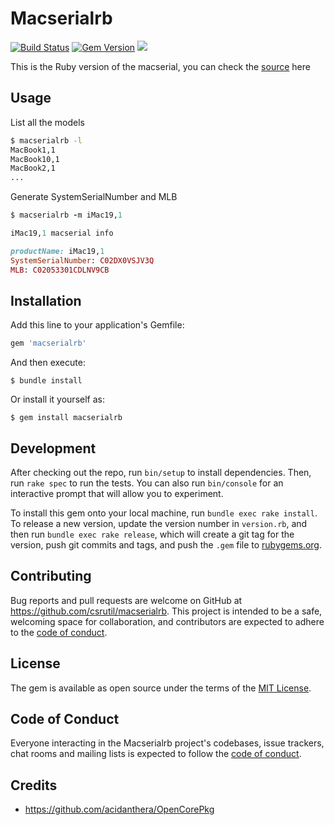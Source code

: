 # Macserialrb

[![Build Status](https://travis-ci.org/csrutil/macserialrb.svg?branch=main)](https://travis-ci.org/csrutil/macserialrb)
[![Gem Version](https://badge.fury.io/rb/macserialrb.svg)](https://badge.fury.io/rb/macserialrb)
![](https://ruby-gem-downloads-badge.herokuapp.com/macserialrb)

This is the Ruby version of the macserial, you can check the [source](https://github.com/acidanthera/OpenCorePkg/tree/master/Utilities/macserial) here

## Usage

List all the models

```bash
$ macserialrb -l
MacBook1,1
MacBook10,1
MacBook2,1
...
```

Generate SystemSerialNumber and MLB

```ruby
$ macserialrb -m iMac19,1

iMac19,1 macserial info

productName: iMac19,1
SystemSerialNumber: C02DX0VSJV3Q
MLB: C02053301CDLNV9CB
```

## Installation

Add this line to your application's Gemfile:

```ruby
gem 'macserialrb'
```

And then execute:

    $ bundle install

Or install it yourself as:

    $ gem install macserialrb


## Development

After checking out the repo, run `bin/setup` to install dependencies. Then, run `rake spec` to run the tests. You can also run `bin/console` for an interactive prompt that will allow you to experiment.

To install this gem onto your local machine, run `bundle exec rake install`. To release a new version, update the version number in `version.rb`, and then run `bundle exec rake release`, which will create a git tag for the version, push git commits and tags, and push the `.gem` file to [rubygems.org](https://rubygems.org).

## Contributing

Bug reports and pull requests are welcome on GitHub at https://github.com/csrutil/macserialrb. This project is intended to be a safe, welcoming space for collaboration, and contributors are expected to adhere to the [code of conduct](https://github.com/csrutil/macserialrb/blob/master/CODE_OF_CONDUCT.md).


## License

The gem is available as open source under the terms of the [MIT License](https://opensource.org/licenses/MIT).

## Code of Conduct

Everyone interacting in the Macserialrb project's codebases, issue trackers, chat rooms and mailing lists is expected to follow the [code of conduct](https://github.com/csrutil/macserialrb/blob/master/CODE_OF_CONDUCT.md).

## Credits

- https://github.com/acidanthera/OpenCorePkg
